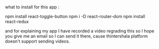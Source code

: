 what to install for this app :

npm install react-toggle-button
npm i -D react-router-dom
npm install react-redux


and for explaining my app I have recorded a video regrading this so I hope you give me an email so I can send it there, cause thintershala platform doesn't support sending videos.